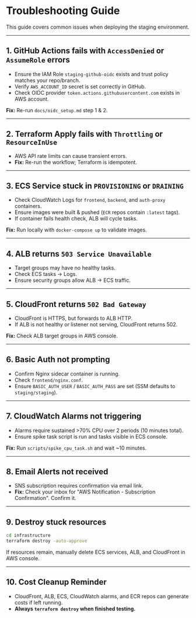 # Troubleshooting Guide

This guide covers common issues when deploying the staging environment.

---

## 1. GitHub Actions fails with `AccessDenied` or `AssumeRole` errors
- Ensure the IAM Role `staging-github-oidc` exists and trust policy matches your repo/branch.
- Verify `AWS_ACCOUNT_ID` secret is set correctly in GitHub.
- Check OIDC provider `token.actions.githubusercontent.com` exists in AWS account.

**Fix:** Re-run `docs/oidc_setup.md` step 1 & 2.

---

## 2. Terraform Apply fails with `Throttling` or `ResourceInUse`
- AWS API rate limits can cause transient errors.
- **Fix:** Re-run the workflow; Terraform is idempotent.

---

## 3. ECS Service stuck in `PROVISIONING` or `DRAINING`
- Check CloudWatch Logs for `frontend`, `backend`, and `auth-proxy` containers.
- Ensure images were built & pushed (`ECR` repos contain `:latest` tags).
- If container fails health check, ALB will cycle tasks.

**Fix:** Run locally with `docker-compose up` to validate images.

---

## 4. ALB returns `503 Service Unavailable`
- Target groups may have no healthy tasks.
- Check ECS tasks → Logs.
- Ensure security groups allow ALB → ECS traffic.

---

## 5. CloudFront returns `502 Bad Gateway`
- CloudFront is HTTPS, but forwards to ALB HTTP.
- If ALB is not healthy or listener not serving, CloudFront returns 502.

**Fix:** Check ALB target groups in AWS console.

---

## 6. Basic Auth not prompting
- Confirm Nginx sidecar container is running.
- Check `frontend/nginx.conf`.
- Ensure `BASIC_AUTH_USER` / `BASIC_AUTH_PASS` are set (SSM defaults to `staging/staging`).

---

## 7. CloudWatch Alarms not triggering
- Alarms require sustained >70% CPU over 2 periods (10 minutes total).
- Ensure spike task script is run and tasks visible in ECS console.

**Fix:** Run `scripts/spike_cpu_task.sh` and wait ~10 minutes.

---

## 8. Email Alerts not received
- SNS subscription requires confirmation via email link.
- **Fix:** Check your inbox for "AWS Notification - Subscription Confirmation". Confirm it.

---

## 9. Destroy stuck resources
```bash
cd infrastructure
terraform destroy -auto-approve
```
If resources remain, manually delete ECS services, ALB, and CloudFront in AWS console.

---

## 10. Cost Cleanup Reminder
- CloudFront, ALB, ECS, CloudWatch alarms, and ECR repos can generate costs if left running.
- **Always `terraform destroy` when finished testing.**
